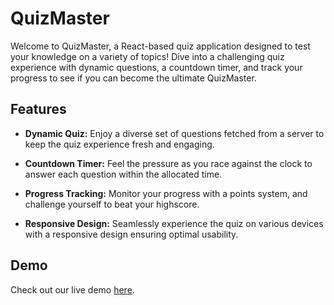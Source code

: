 # QuizMaster

Welcome to QuizMaster, a React-based quiz application designed to test your knowledge on a variety of topics! Dive into a challenging quiz experience with dynamic questions, a countdown timer, and track your progress to see if you can become the ultimate QuizMaster.

## Features

- **Dynamic Quiz:** Enjoy a diverse set of questions fetched from a server to keep the quiz experience fresh and engaging.

- **Countdown Timer:** Feel the pressure as you race against the clock to answer each question within the allocated time.

- **Progress Tracking:** Monitor your progress with a points system, and challenge yourself to beat your highscore.

- **Responsive Design:** Seamlessly experience the quiz on various devices with a responsive design ensuring optimal usability.

## Demo

Check out our live demo [here](link-to-live-demo).

